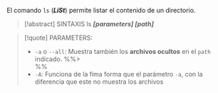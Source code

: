 El comando `ls` (***LiSt***) permite listar el contenido de un directorio.

>[!abstract] SINTAXIS
>ls ***\[parameters\] \[path\]***

>[!quote] PARAMETERS:
>- `-a` o `--all`:
>Muestra también los **archivos ocultos** en el `path` indicado.
%%><br>%%
>- `-A`:
>Funciona de la fima forma que el parámetro `-a`, con la diferencia que este no muestra los archivos